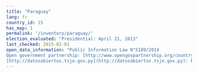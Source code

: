 ```yaml
---
title: "Paraguay"
lang: fr
country_id: 15
has_map: 1
permalink: '/inventory/paraguay/'
election_evaluated: "Presidential: April 21, 2013"
last_checked: 2015-02-01
open_data_information: "Public Information Law N°5189/2014  
Open government partnership: [http://www.opengovpartnership.org/country/paraguay](http://www.opengovpartnership.org/country/paraguay)  
[http://datosabiertos.tsje.gov.py](http://datosabiertos.tsje.gov.py): El uso de la información disponible a través de este sitio es completamente libre."
---
```

